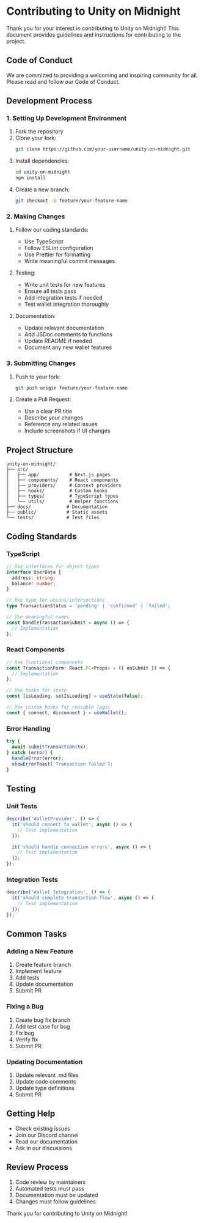 # Contributing to Unity on Midnight

Thank you for your interest in contributing to Unity on Midnight! This document provides guidelines and instructions for contributing to the project.

## Code of Conduct

We are committed to providing a welcoming and inspiring community for all. Please read and follow our Code of Conduct.

## Development Process

### 1. Setting Up Development Environment

1. Fork the repository
2. Clone your fork:
   ```bash
   git clone https://github.com/your-username/unity-on-midnight.git
   ```
3. Install dependencies:
   ```bash
   cd unity-on-midnight
   npm install
   ```
4. Create a new branch:
   ```bash
   git checkout -b feature/your-feature-name
   ```

### 2. Making Changes

1. Follow our coding standards:
   - Use TypeScript
   - Follow ESLint configuration
   - Use Prettier for formatting
   - Write meaningful commit messages

2. Testing:
   - Write unit tests for new features
   - Ensure all tests pass
   - Add integration tests if needed
   - Test wallet integration thoroughly

3. Documentation:
   - Update relevant documentation
   - Add JSDoc comments to functions
   - Update README if needed
   - Document any new wallet features

### 3. Submitting Changes

1. Push to your fork:
   ```bash
   git push origin feature/your-feature-name
   ```

2. Create a Pull Request:
   - Use a clear PR title
   - Describe your changes
   - Reference any related issues
   - Include screenshots if UI changes

## Project Structure

```
unity-on-midnight/
├── src/
│   ├── app/           # Next.js pages
│   ├── components/    # React components
│   ├── providers/     # Context providers
│   ├── hooks/         # Custom hooks
│   ├── types/         # TypeScript types
│   └── utils/         # Helper functions
├── docs/             # Documentation
├── public/           # Static assets
└── tests/            # Test files
```

## Coding Standards

### TypeScript

```typescript
// Use interfaces for object types
interface UserData {
  address: string;
  balance: number;
}

// Use type for unions/intersections
type TransactionStatus = 'pending' | 'confirmed' | 'failed';

// Use meaningful names
const handleTransactionSubmit = async () => {
  // Implementation
};
```

### React Components

```typescript
// Use functional components
const TransactionForm: React.FC<Props> = ({ onSubmit }) => {
  // Implementation
};

// Use hooks for state
const [isLoading, setIsLoading] = useState(false);

// Use custom hooks for reusable logic
const { connect, disconnect } = useWallet();
```

### Error Handling

```typescript
try {
  await submitTransaction(tx);
} catch (error) {
  handleError(error);
  showErrorToast('Transaction failed');
}
```

## Testing

### Unit Tests

```typescript
describe('WalletProvider', () => {
  it('should connect to wallet', async () => {
    // Test implementation
  });

  it('should handle connection errors', async () => {
    // Test implementation
  });
});
```

### Integration Tests

```typescript
describe('Wallet Integration', () => {
  it('should complete transaction flow', async () => {
    // Test implementation
  });
});
```

## Common Tasks

### Adding a New Feature

1. Create feature branch
2. Implement feature
3. Add tests
4. Update documentation
5. Submit PR

### Fixing a Bug

1. Create bug fix branch
2. Add test case for bug
3. Fix bug
4. Verify fix
5. Submit PR

### Updating Documentation

1. Update relevant .md files
2. Update code comments
3. Update type definitions
4. Submit PR

## Getting Help

- Check existing issues
- Join our Discord channel
- Read our documentation
- Ask in our discussions

## Review Process

1. Code review by maintainers
2. Automated tests must pass
3. Documentation must be updated
4. Changes must follow guidelines

Thank you for contributing to Unity on Midnight!
